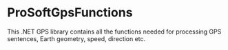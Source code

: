 # ProSoftGpsFunctions
This .NET GPS library contains all the functions needed for processing GPS sentences, Earth geometry, speed, direction etc.
